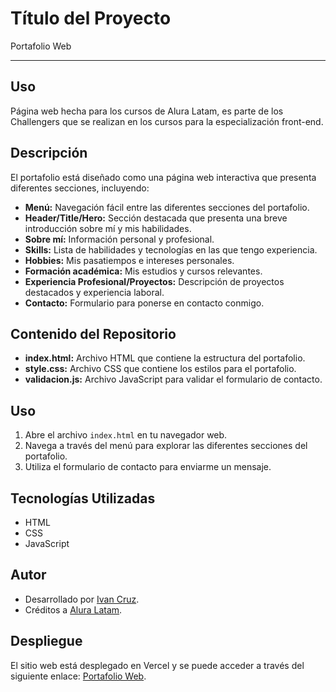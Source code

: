 # Título del Proyecto

Portafolio Web

---

## Uso

Página web hecha para los cursos de Alura Latam, es parte de los Challengers que se realizan en los cursos para la especialización front-end.

## Descripción

El portafolio está diseñado como una página web interactiva que presenta diferentes secciones, incluyendo:

- **Menú:** Navegación fácil entre las diferentes secciones del portafolio.
- **Header/Title/Hero:** Sección destacada que presenta una breve introducción sobre mí y mis habilidades.
- **Sobre mí:** Información personal y profesional.
- **Skills:** Lista de habilidades y tecnologías en las que tengo experiencia.
- **Hobbies:** Mis pasatiempos e intereses personales.
- **Formación académica:** Mis estudios y cursos relevantes.
- **Experiencia Profesional/Proyectos:** Descripción de proyectos destacados y experiencia laboral.
- **Contacto:** Formulario para ponerse en contacto conmigo.

## Contenido del Repositorio

- **index.html:** Archivo HTML que contiene la estructura del portafolio.
- **style.css:** Archivo CSS que contiene los estilos para el portafolio.
- **validacion.js:** Archivo JavaScript para validar el formulario de contacto.

## Uso

1. Abre el archivo `index.html` en tu navegador web.
2. Navega a través del menú para explorar las diferentes secciones del portafolio.
3. Utiliza el formulario de contacto para enviarme un mensaje.

## Tecnologías Utilizadas

- HTML
- CSS
- JavaScript

## Autor

- Desarrollado por [Ivan Cruz](https://www.linkedin.com/in/ivan-cruz-1906mx/).
- Créditos a [Alura Latam](https://www.linkedin.com/in/ivan-cruz-1906mx/).

## Despliegue

El sitio web está desplegado en Vercel y se puede acceder a través del siguiente enlace: [Portafolio Web](https://challenge-one-portafolio-latam-two.vercel.app/).